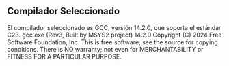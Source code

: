 ## Compilador Seleccionado

El compilador seleccionado es GCC, versión 14.2.0, que soporta el estándar C23.
gcc.exe (Rev3, Built by MSYS2 project) 14.2.0
Copyright (C) 2024 Free Software Foundation, Inc.
This is free software; see the source for copying conditions.  There is NO
warranty; not even for MERCHANTABILITY or FITNESS FOR A PARTICULAR PURPOSE.
